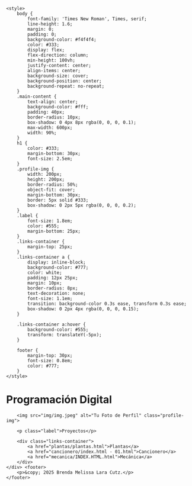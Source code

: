 <!DOCTYPE html>
<html>
<head>
    <meta charset="UTF-8"/>
    <meta name="viewport" content="width=device-width, initial-scale=1.0">
    <title>Programación Digital</title>

    <style>
        body {
            font-family: 'Times New Roman', Times, serif;
            line-height: 1.6;
            margin: 0;
            padding: 0;
            background-color: #f4f4f4; 
            color: #333;
            display: flex; 
            flex-direction: column; 
            min-height: 100vh; 
            justify-content: center;
            align-items: center; 
            background-size: cover; 
            background-position: center; 
            background-repeat: no-repeat; 
        }
        .main-content {
            text-align: center; 
            background-color: #fff; 
            padding: 40px;
            border-radius: 10px; 
            box-shadow: 0 4px 8px rgba(0, 0, 0, 0.1);
            max-width: 600px;
            width: 90%; 
        }
        h1 {
            color: #333;
            margin-bottom: 30px;
            font-size: 2.5em;
        }
        .profile-img {
            width: 200px; 
            height: 200px;
            border-radius: 50%; 
            object-fit: cover; 
            margin-bottom: 30px; 
            border: 5px solid #333; 
            box-shadow: 0 2px 5px rgba(0, 0, 0, 0.2); 
        }
        .label {
            font-size: 1.8em;
            color: #555;
            margin-bottom: 25px;
        }
        .links-container {
            margin-top: 25px;
        }
        .links-container a {
            display: inline-block; 
            background-color: #777;
            color: white;
            padding: 12px 25px;
            margin: 10px; 
            border-radius: 8px; 
            text-decoration: none; 
            font-size: 1.1em;
            transition: background-color 0.3s ease, transform 0.3s ease;
            box-shadow: 0 2px 4px rgba(0, 0, 0, 0.15); 
        }

        .links-container a:hover {
            background-color: #555; 
            transform: translateY(-5px); 
        }

        footer {
            margin-top: 30px;
            font-size: 0.8em;
            color: #777;
        }
    </style>
</head>
<body> 
    <div class="main-content">
        <h1>Programación Digital</h1>

        <img src="img/img.jpeg" alt="Tu Foto de Perfil" class="profile-img">

        <p class="label">Proyectos</p>

        <div class="links-container">
            <a href="plantas/plantas.html">Plantas</a>
            <a href="cancionero/index.html - 01.html">Cancionero</a> 
            <a href="mecanica/INDEX.HTML.html">Mecánica</a>
        </div>
    </div> <footer>
        <p>&copy; 2025 Brenda Melissa Lara Cutz.</p>
    </footer>

</body>
</html>
